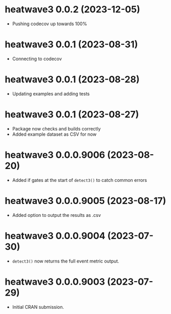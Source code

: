 # heatwave3 0.0.2 (2023-12-05)

* Pushing codecov up towards 100%

# heatwave3 0.0.1 (2023-08-31)

* Connecting to codecov

# heatwave3 0.0.1 (2023-08-28)

* Updating examples and adding tests

# heatwave3 0.0.1 (2023-08-27)

* Package now checks and builds correctly
* Added example dataset as CSV for now

# heatwave3 0.0.0.9006 (2023-08-20)

* Added if gates at the start of `detect3()` to catch common errors

# heatwave3 0.0.0.9005 (2023-08-17)

* Added option to output the results as .csv

# heatwave3 0.0.0.9004 (2023-07-30)

* `detect3()` now returns the full event metric output.

# heatwave3 0.0.0.9003 (2023-07-29)

* Initial CRAN submission.
